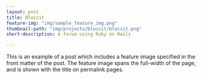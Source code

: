 ```yaml
---
layout: post
title: Bloccit
feature-img: "img/sample_feature_img.png"
thumbnail-path: "img/projects/bloccit/bloccit.png"
short-description: A forum using Ruby on Rails

---
```

This is an example of a post which includes a feature image specified in the front matter of the post. The feature image spans the full-width of the page, and is shown with the title on permalink pages.
